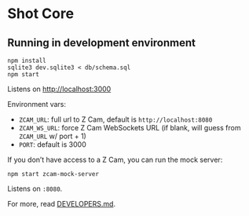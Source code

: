 # Shot Core

## Running in development environment

```
npm install
sqlite3 dev.sqlite3 < db/schema.sql
npm start
```

Listens on [http://localhost:3000](http://localhost:3000)

Environment vars:  
- `ZCAM_URL`: full url to Z Cam, default is `http://localhost:8080`  
- `ZCAM_WS_URL`: force Z Cam WebSockets URL (if blank, will guess from `ZCAM_URL` w/ port + 1)
- `PORT`: default is 3000  

If you don’t have access to a Z Cam, you can run the mock server:
```
npm start zcam-mock-server
```
Listens on `:8080`.

For more, read [DEVELOPERS.md](DEVELOPERS.md).
